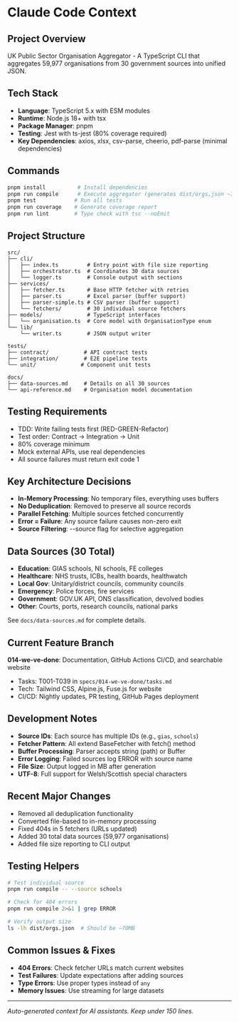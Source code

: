 # Claude Code Context

## Project Overview
UK Public Sector Organisation Aggregator - A TypeScript CLI that aggregates 59,977 organisations from 30 government sources into unified JSON.

## Tech Stack
- **Language**: TypeScript 5.x with ESM modules
- **Runtime**: Node.js 18+ with tsx
- **Package Manager**: pnpm
- **Testing**: Jest with ts-jest (80% coverage required)
- **Key Dependencies**: axios, xlsx, csv-parse, cheerio, pdf-parse (minimal dependencies)

## Commands
```bash
pnpm install          # Install dependencies
pnpm run compile      # Execute aggregator (generates dist/orgs.json ~70MB)
pnpm test            # Run all tests
pnpm run coverage    # Generate coverage report
pnpm run lint        # Type check with tsc --noEmit
```

## Project Structure
```text
src/
├── cli/
│   ├── index.ts         # Entry point with file size reporting
│   ├── orchestrator.ts  # Coordinates 30 data sources
│   └── logger.ts        # Console output with sections
├── services/
│   ├── fetcher.ts       # Base HTTP fetcher with retries
│   ├── parser.ts        # Excel parser (buffer support)
│   ├── parser-simple.ts # CSV parser (buffer support)
│   └── fetchers/        # 30 individual source fetchers
├── models/              # TypeScript interfaces
│   └── organisation.ts  # Core model with OrganisationType enum
└── lib/
    └── writer.ts        # JSON output writer

tests/
├── contract/           # API contract tests
├── integration/        # E2E pipeline tests
└── unit/              # Component unit tests

docs/
├── data-sources.md     # Details on all 30 sources
└── api-reference.md    # Organisation model documentation
```

## Testing Requirements
- TDD: Write failing tests first (RED-GREEN-Refactor)
- Test order: Contract → Integration → Unit
- 80% coverage minimum
- Mock external APIs, use real dependencies
- All source failures must return exit code 1

## Key Architecture Decisions
- **In-Memory Processing**: No temporary files, everything uses buffers
- **No Deduplication**: Removed to preserve all source records
- **Parallel Fetching**: Multiple sources fetched concurrently
- **Error = Failure**: Any source failure causes non-zero exit
- **Source Filtering**: --source flag for selective aggregation

## Data Sources (30 Total)
- **Education**: GIAS schools, NI schools, FE colleges
- **Healthcare**: NHS trusts, ICBs, health boards, healthwatch
- **Local Gov**: Unitary/district councils, community councils
- **Emergency**: Police forces, fire services
- **Government**: GOV.UK API, ONS classification, devolved bodies
- **Other**: Courts, ports, research councils, national parks

See `docs/data-sources.md` for complete details.

## Current Feature Branch
**014-we-ve-done**: Documentation, GitHub Actions CI/CD, and searchable website
- Tasks: T001-T039 in `specs/014-we-ve-done/tasks.md`
- Tech: Tailwind CSS, Alpine.js, Fuse.js for website
- CI/CD: Nightly updates, PR testing, GitHub Pages deployment

## Development Notes
- **Source IDs**: Each source has multiple IDs (e.g., `gias`, `schools`)
- **Fetcher Pattern**: All extend BaseFetcher with fetch() method
- **Buffer Processing**: Parser accepts string (path) or Buffer
- **Error Logging**: Failed sources log ERROR with source name
- **File Size**: Output logged in MB after generation
- **UTF-8**: Full support for Welsh/Scottish special characters

## Recent Major Changes
- Removed all deduplication functionality
- Converted file-based to in-memory processing
- Fixed 404s in 5 fetchers (URLs updated)
- Added 30 total data sources (59,977 organisations)
- Added file size reporting to CLI output

## Testing Helpers
```bash
# Test individual source
pnpm run compile -- --source schools

# Check for 404 errors
pnpm run compile 2>&1 | grep ERROR

# Verify output size
ls -lh dist/orgs.json  # Should be ~70MB
```

## Common Issues & Fixes
- **404 Errors**: Check fetcher URLs match current websites
- **Test Failures**: Update expectations after adding sources
- **Type Errors**: Use proper types instead of `any`
- **Memory Issues**: Use streaming for large datasets

---
*Auto-generated context for AI assistants. Keep under 150 lines.*
